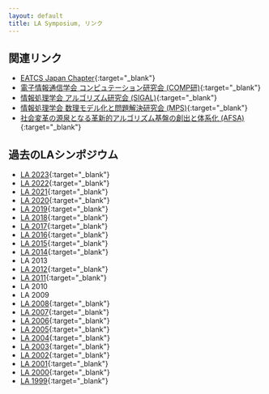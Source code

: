 ```yaml
---
layout: default
title: LA Symposium, リンク
---
```


関連リンク
--------
* [EATCS Japan Chapter](http://www.ecei.tohoku.ac.jp/alg/EATCS-J/index.html){:target="_blank"}
* [電子情報通信学会 コンピュテーション研究会 (COMP研)](http://www.ieice.org/~comp/){:target="_blank"}
* [情報処理学会 アルゴリズム研究会 (SIGAL)](http://www.ipsj-sigal.or.jp/){:target="_blank"}
* [情報処理学会 数理モデル化と問題解決研究会 (MPS)](http://www.ipsj.or.jp/sig/mps/){:target="_blank"}
* [社会変革の源泉となる革新的アルゴリズム基盤の創出と体系化 (AFSA)](https://afsa.jp){:target="_blank"}

過去のLAシンポジウム
--------
* [LA 2023](./2023/index.html){:target="_blank"}
* [LA 2022](https://la-symposium2022.github.io/index.html){:target="_blank"}
* [LA 2021](http://tcs.inf.kyushu-u.ac.jp/LA2021/index.php){:target="_blank"}
* [LA 2020](http://www-ppl.ist.osaka-u.ac.jp/la2020/){:target="_blank"}
* [LA 2019](https://la2019.trs.css.i.nagoya-u.ac.jp/){:target="_blank"}
* [LA 2018](http://www.nishino-lab.jp/la2018/){:target="_blank"}
* [LA 2017](http://www.shino.ecei.tohoku.ac.jp/semi/LA2017/){:target="_blank"}
* [LA 2016](https://junkawahara.github.io/la2016/){:target="_blank"}
* [LA 2015](https://la-symposium2022.github.io//LA2015){:target="_blank"}
* [LA 2014](http://www.se.hiroshima-u.ac.jp/LA2014/){:target="_blank"}
* LA 2013
* [LA 2012](http://www-infosec.ist.osaka-u.ac.jp/LA2012/){:target="_blank"}
* [LA 2011](http://www.al.cm.is.nagoya-u.ac.jp/LA2011/){:target="_blank"}
* LA 2010
* LA 2009
* [LA 2008](http://www.lab2.kuis.kyoto-u.ac.jp/LA2008/){:target="_blank"}
* [LA 2007](http://www.lab2.kuis.kyoto-u.ac.jp/LA2008/LA2007/){:target="_blank"}
* [LA 2006](http://www.lab2.kuis.kyoto-u.ac.jp/LA2008/LA2006/){:target="_blank"}
* [LA 2005](http://www.lab2.kuis.kyoto-u.ac.jp/LA2008/LA2005/){:target="_blank"}
* [LA 2004](http://www.lab2.kuis.kyoto-u.ac.jp/LA2008/LA2004/){:target="_blank"}
* [LA 2003](http://www.lab2.kuis.kyoto-u.ac.jp/LA2008/LA2003/){:target="_blank"}
* [LA 2002](http://www.lab2.kuis.kyoto-u.ac.jp/LA2008/LA2002/){:target="_blank"}
* [LA 2001](http://www.lab2.kuis.kyoto-u.ac.jp/LA2008/LA2001/){:target="_blank"}
* [LA 2000](http://www.lab2.kuis.kyoto-u.ac.jp/LA2008/LA2000/){:target="_blank"}
* [LA 1999](http://www.lab2.kuis.kyoto-u.ac.jp/LA2008/LA1999/){:target="_blank"}

